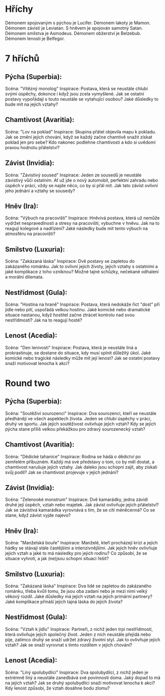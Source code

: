 # Hříchy

Démonem spojovaným s pýchou je Lucifer.
Démonem lakoty je Mamon.
Démonem závisti je Leviatan.
S hněvem je spojován samotný Satan.
Démonem smilstva je Asmodeus.
Démonem obžerství je Belzebub.
Démonem lenosti je Belfegor.


# 7 hříchů

## Pýcha (Superbia):

Scéna: "Vítězný monolog"
Inspirace: Postava, která se neustále chlubí svými úspěchy, dokonce i když jsou zcela vymyšlené. Jak se ostatní postavy vypořádají s touto neustále se vytahující osobou? Jaké důsledky to bude mít na jejich vztahy?

## Chamtivost (Avaritia):

Scéna: "Lov na poklad"
Inspirace: Skupina přátel objevila mapu k pokladu. Jak se změní jejich chování, když se každý začne chamtivě snažit získat poklad jen pro sebe? Kdo nakonec podlehne chamtivosti a kdo si uvědomí pravou hodnotu přátelství?

## Závist (Invidia):

Scéna: "Závistivý soused"
Inspirace: Jeden ze sousedů je neustále závistivý vůči ostatním. Ať už jde o nový automobil, perfektní zahradu nebo úspěch v práci, vždy se najde něco, co by si přál mít. Jak tato závist ovlivní jeho jednání a vztahy se sousedy?

## Hněv (Ira):

Scéna: "Výbuch na pracovišti"
Inspirace: Hněvivá postava, která už nemůže vydržet nespravedlnosti a stresy na pracovišti, vybuchne v hněvu. Jak na to reagují kolegové a nadřízení? Jaké následky bude mít tento výbuch na atmosféru na pracovišti?

## Smilstvo (Luxuria):

Scéna: "Zakázaná láska"
Inspirace: Dvě postavy se zapletou do zakázaného románku. Jak to ovlivní jejich životy, jejich vztahy s ostatními a jaké komplikace z toho vzniknou? Možné tajné schůzky, nečekané odhalení a morální dilemata.

## Nestřídmost (Gula):

Scéna: "Hostina na hraně"
Inspirace: Postava, která nedokáže říct "dost" při jídle nebo pití, uspořádá velkou hostinu. Jaké komické nebo dramatické situace nastanou, když hostitel začne ztrácet kontrolu nad svou nestřídmostí? Jak na to reagují hosté?

## Lenost (Acedia):

Scéna: "Den lenivosti"
Inspirace: Postava, která je neustále líná a prokrastinuje, se dostane do situace, kdy musí splnit důležitý úkol. Jaké komické nebo tragické následky může mít její lenost? Jak se ostatní postavy snaží motivovat lenocha k akci?


# Round two

## Pýcha (Superbia):

Scéna: "Soutěživí sourozenci"
Inspirace: Dva sourozenci, kteří se neustále předhánějí ve všech aspektech života. Jeden se chlubí úspěchy v práci, druhý ve sportu. Jak jejich soutěživost ovlivňuje jejich vztah? Kdy se jejich pýcha stane příliš velkou překážkou pro zdravý sourozenecký vztah?


## Chamtivost (Avaritia):

Scéna: "Dědické tahanice"
Inspirace: Rodina se hádá o dědictví po zemřelém příbuzném. Každý má své představy o tom, co by měl dostat, a chamtivost narušuje jejich vztahy. Jak daleko jsou schopni zajít, aby získali svůj podíl? Jak se chamtivost projevuje v jejich jednání?

## Závist (Invidia):

Scéna: "Zelenooké monstrum"
Inspirace: Dvě kamarádky, jedna závidí druhé její úspěch, vztah nebo majetek. Jak závist ovlivňuje jejich přátelství? Jak se závistivá kamarádka vyrovnává s tím, že se cítí méněcenná? Co se stane, když závist vyjde najevo?

## Hněv (Ira):

Scéna: "Manželská bouře"
Inspirace: Manželé, kteří procházejí krizí a jejich hádky se stávají stále častějšími a intenzivnějšími. Jak jejich hněv ovlivňuje jejich vztah a jaké to má následky pro jejich rodinu? Co způsobí, že se situace vyhrotí, a jak (ne)jsou schopni situaci řešit?

## Smilstvo (Luxuria):

Scéna: "Zakázaná láska"
Inspirace: Dva lidé se zapletou do zakázaného románku, třeba kvůli tomu, že jsou oba zadaní nebo je mezi nimi velký věkový rozdíl. Jaké důsledky má jejich vztah na jejich primární partnery? Jaké komplikace přináší jejich tajná láska do jejich života?

## Nestřídmost (Gula):

Scéna: "Vztah k jídlu"
Inspirace: Partneři, z nichž jeden trpí nestřídmostí, která ovlivňuje jejich společný život. Jeden z nich neustále přejídá nebo pije, zatímco druhý se snaží udržet zdravý životní styl. Jak to ovlivňuje jejich vztah? Jak se snaží vyrovnat s tímto rozdílem v jejich chování?

## Lenost (Acedia):

Scéna: "Líný spolubydlící"
Inspirace: Dva spolubydlící, z nichž jeden je extrémně líný a neustále zanedbává své povinnosti doma. Jaký dopad to má na jejich vztah? Jak se druhý spolubydlící snaží motivovat lenocha k akci? Kdy lenost způsobí, že vztah dosáhne bodu zlomu?
